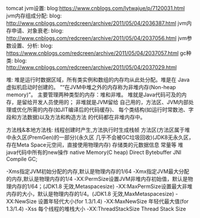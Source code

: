 tomcat jvm设置:
    blog:https://www.cnblogs.com/lytwajue/p/7120031.html
jvm内存组成分配:
    blog: http://www.cnblogs.com/redcreen/archive/2011/05/04/2036387.html
jvm内存申请、对象衰老:
    blog: http://www.cnblogs.com/redcreen/archive/2011/05/04/2037056.html
jvm参数设置、分析:
    blog: https://www.cnblogs.com/redcreen/archive/2011/05/04/2037057.html
gc种类:
    blog: http://www.cnblogs.com/redcreen/archive/2011/05/04/2037029.html


堆:
    堆是运行时数据区域，所有类实例和数组的内存均从此处分配。堆是在 Java 虚拟机启动时创建的。
    ”“在JVM中堆之外的内存称为非堆内存(Non-heap memory)”。
    主要管理两种类型的内存：堆和非堆。
        堆就是Java代码可及的内存，是留给开发人员使用的；
        非堆就是JVM留给 自己用的，方法区、JVM内部处理或优化所需的内存(如JIT编译后的代码缓存)、
        每个类结构(如运行时常数池、字段和方法数据)以及方法和构造方法 的代码都在非堆内存中。

方法栈&本地方法栈:
    线程创建时产生,方法执行时生成栈帧
方法区(方法区属于堆中永久区(PremGen)的一部分)(永久区 几乎不会被GC垃圾回收)(JDK8无永久区，存在Meta Space元空间，直接使用物理内存)
    存储类的元数据信息 常量等
堆
    java代码中所有的new操作
native Memory(C heap)
    Direct Bytebuffer JNI Compile GC;


-Xms指定JVM初始分配的内存,默认是物理内存的1/64
-Xmx指定JVM最大分配的内存,默认是物理内存的1/4
-XX:PermSize设置JVM非堆内存初始值，默认是物理内存的1/64；(JDK1.8 无效,Metaspacesize)
-XX:MaxPermSize设置最大非堆内存的大小，默认是物理内存的1/4。(JDK1.8 无效,MaxMetaspacesize)
-XX:NewSize	设置年轻代大小(for 1.3/1.4)
-XX:MaxNewSize	年轻代最大值(for 1.3/1.4)
-Xss	每个线程的堆栈大小
-XX:ThreadStackSize	Thread Stack Size

